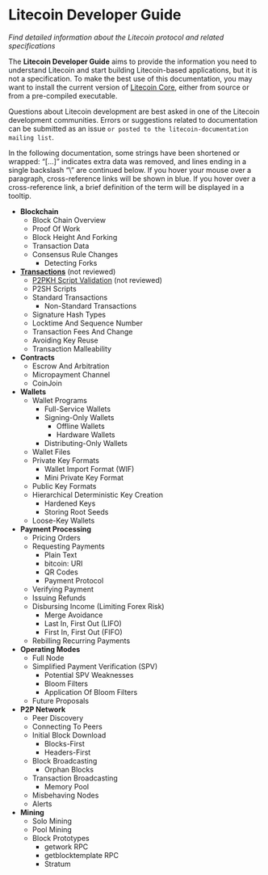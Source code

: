 # Litecoin Developer Guide
_Find detailed information about the Litecoin protocol and related specifications_

The **Litecoin Developer Guide** aims to provide the information you need to understand Litecoin and start building Litecoin-based applications, but it is not a specification. To make the best use of this documentation, you may want to install the current version of [Litecoin Core](https://www.litecoin.org), either from source or from a pre-compiled executable.

Questions about Litecoin development are best asked in one of the Litecoin development communities. Errors or suggestions related to documentation can be submitted as an issue `or posted to the litecoin-documentation mailing list`.

In the following documentation, some strings have been shortened or wrapped: “[…]” indicates extra data was removed, and lines ending in a single backslash “\” are continued below. If you hover your mouse over a paragraph, cross-reference links will be shown in blue. If you hover over a cross-reference link, a brief definition of the term will be displayed in a tooltip.

- **Blockchain**
  - Block Chain Overview
  - Proof Of Work
  - Block Height And Forking
  - Transaction Data
  - Consensus Rule Changes
    - Detecting Forks
- **[Transactions](Transactions.md)** (not reviewed)
  - [P2PKH Script Validation](P2PKH-script-validation.md) (not reviewed)
  - P2SH Scripts
  - Standard Transactions
    - Non-Standard Transactions
  - Signature Hash Types
  - Locktime And Sequence Number
  - Transaction Fees And Change
  - Avoiding Key Reuse
  - Transaction Malleability
- **Contracts**
  - Escrow And Arbitration
  - Micropayment Channel
  - CoinJoin
- **Wallets**
  - Wallet Programs
    - Full-Service Wallets
    - Signing-Only Wallets
      - Offline Wallets
      - Hardware Wallets
    - Distributing-Only Wallets
  - Wallet Files
  - Private Key Formats
    - Wallet Import Format (WIF)
    - Mini Private Key Format
  - Public Key Formats
  - Hierarchical Deterministic Key Creation
    - Hardened Keys
    - Storing Root Seeds
  - Loose-Key Wallets
- **Payment Processing**
  - Pricing Orders
  - Requesting Payments
    - Plain Text
    - bitcoin: URI
    - QR Codes
    - Payment Protocol
  - Verifying Payment
  - Issuing Refunds
  - Disbursing Income (Limiting Forex Risk)
    - Merge Avoidance
    - Last In, First Out (LIFO)
    - First In, First Out (FIFO)
  - Rebilling Recurring Payments
- **Operating Modes**
  - Full Node
  - Simplified Payment Verification (SPV)
    - Potential SPV Weaknesses
    - Bloom Filters
    - Application Of Bloom Filters
  - Future Proposals
- **P2P Network**
  - Peer Discovery
  - Connecting To Peers
  - Initial Block Download
    - Blocks-First
    - Headers-First
  - Block Broadcasting
    - Orphan Blocks
  - Transaction Broadcasting
    - Memory Pool
  - Misbehaving Nodes
  - Alerts
- **Mining**
  - Solo Mining
  - Pool Mining
  - Block Prototypes
    - getwork RPC
    - getblocktemplate RPC
    - Stratum
